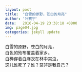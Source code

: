 ```yaml
---
layout: post
title:  "白雪的原野，苍白的月亮"
author: '叶赛宁'
date:   2016-04-19 23:38:18 +0800
img: page04.jpg
categories: jekyll update
---
```

白雪的原野，苍白的月亮，   
白色的殓布覆盖着家乡。   
白桦穿着白麻衣在林中哭泣，   
这儿谁死了？谁？莫非是我自己？
